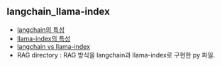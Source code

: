 ## langchain_llama-index
- [langchain의 특성](https://github.com/LEE-hyeon0771/langchain_llama-index/blob/main/langchain.md)
- [llama-index의 특성](https://github.com/LEE-hyeon0771/langchain_llama-index/blob/main/llama-index.md)
- [langchain vs llama-index](https://github.com/LEE-hyeon0771/langchain_llama-index/blob/main/langchain%20vs%20llama-index.md)
- RAG directory : RAG 방식을 langchain과 llama-index로 구현한 py 파일.


